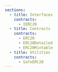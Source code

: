 ```yaml
---
sections:
  - title: Interfaces
    contracts:
      - IERC20
  - title: Contracts
    contracts:
      - ERC20
      - ERC20Detailed
      - ERC20Mintable
  - title: Utilities
    contracts:
      - SafeERC20
---
```

